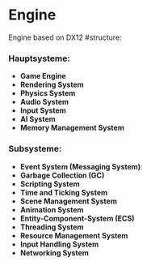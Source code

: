 # Engine
Engine based on DX12
#structure:
### **Hauptsysteme**:

- **Game Engine**
- **Rendering System**
- **Physics System**
- **Audio System**
- **Input System**
- **AI System**
- **Memory Management System**

### **Subsysteme**:

- **Event System (Messaging System)**:
- **Garbage Collection (GC)**
- **Scripting System**
- **Time and Ticking System**
- **Scene Management System**
- **Animation System**
- **Entity-Component-System (ECS)**
- **Threading System**
- **Resource Management System**
- **Input Handling System**
- **Networking System**
